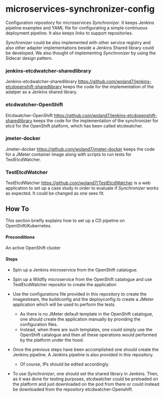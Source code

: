 # microservices-synchronizer-config
Configuration repository for microservices *Synchronizer*. It keeps Jenkins pipeline examples and YAML file for configurating a simple continuous deployment pipeline.
It also keeps links to support repositories.

*Synchronizer* could be also implemented with other service registry and also other adapter implementations beside a Jenkins Shared library could be developed. We also thought of implementing *Synchronizer* by using the Sidecar design pattern.

### jenkins-etcdwatcher-sharedlibrary
Jenkins-etcdwatcher-sharedlibrary https://github.com/woland7/jenkins-etcdopenshift-sharedlibrary keeps the code for the implementation of the adatper as a Jenkins shared library.

### etcdwatcher-OpenShift
Etcdwatcher-OpenShift https://github.com/woland7/jenkins-etcdopenshift-sharedlibrary keeps the code for the implementation of the synchronizer for etcd for the OpenShift platform, which has been called etcdwatcher.

### jmeter-docker
Jmeter-docker https://github.com/woland7/jmeter-docker keeps the code for a JMeter container image along with scripts to run tests for TestEtcdWatcher.

### TestEtcdWatcher
TestEtcdWatcher https://github.com/woland7/TestEtcdWatcher is a web application to set up a case study in order to evaluate if *Synchronizer* works as expected. It could be changed as one sees fit.

## How To

This section briefly explains how to set up a CD pipeline on OpenShift/Kubernetes.

#### Preconditions

An active OpenShift cluster

#### Steps

- Spin up a Jenkins microservice from the OpenShift catalogue.

- Spin up a Wildfly microservice from the OpenShift catalogue and use TestEtcdWatcher repositor to create the application

- Use the configurations file provided in this repository to create the imagestream, the buildconfig and the deployconfig to create a JMeter application which will be used to perform the tests.
  - As there is no JMeter default template in the OpenShift catalogue, one should create the application manually by providing the configuration files.
  - Instead, when there are such templates, one could simply use the OpenShift catalogue and then all these operations would performed by the platform under the hood.

- Once the previous steps have been accomplished one should create the Jenkins pipeline. A Jenkins pipeline is also provided in this repository.
  - Of course, IPs should be edited accordingly.

- To use *Synchronizer*, one should set the shared library in Jenkins. Then, as it was done for testing purposes, etcdwatcher could be preloaded on the platform and just downloaded on the pod from there or could instead be downloaded from the repository etcdwatcher-Openshift.
